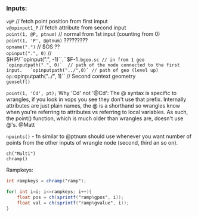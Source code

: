 
### Inputs:
`v@P` // fetch point position from first imput  
`v@opinput1_P` // fetch attribute from second input  
`point(1, @P, ptnum)` // normal from 1st input (counting from 0)  
`point(1, 'P', @ptnum)` ?????????    
`opname(".")` // $OS ??  
`opinput(".", 0)` //   
$HIP/``opinput(".", -1)``.``$F-1``.bgeo.sc // in from 1 geo   
`opinputpath(".", 0)`  // path of the node connected to the first input.  
`opinputpath("../",0)` // path of geo (level up)  
op:``opinputpath("../", 1)`` // Second context geometry  
`geoself()`  

`point(1, 'Cd', pt);` Why 'Cd' not '@Cd': The @ syntax is specific to wrangles, if you look in vops you see they don't use that prefix. Internally attributes are just plain names, the @ is a shorthand so wrangles know when you're referring to attributes vs referring to local variables. As such, the point() function, which is much older than wrangles are, doesn't use @'s. @Matt  


`npoints()` - fn similar to @ptnum should use whenever you want number of points from the other inputs of wrangle node (second, third an so on).  

`ch("Multi")`  
`chramp()`  

Rampkeys:  
```glsl 
int rampkeys = chramp("ramp");

for( int i=i; i<=rampkeys; i++){
    float pos = ch(sprintf("ramp%gpos", i));
    float val = ch(sprintf("ramp%gvalue", i));
}
```
